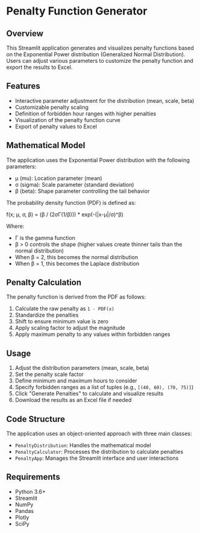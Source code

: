 # Penalty Function Generator

## Overview
This Streamlit application generates and visualizes penalty functions based on the Exponential Power distribution (Generalized Normal Distribution). Users can adjust various parameters to customize the penalty function and export the results to Excel.

## Features
- Interactive parameter adjustment for the distribution (mean, scale, beta)
- Customizable penalty scaling
- Definition of forbidden hour ranges with higher penalties
- Visualization of the penalty function curve
- Export of penalty values to Excel

## Mathematical Model
The application uses the Exponential Power distribution with the following parameters:
- μ (mu): Location parameter (mean)
- σ (sigma): Scale parameter (standard deviation)
- β (beta): Shape parameter controlling the tail behavior

The probability density function (PDF) is defined as:

f(x; μ, σ, β) = (β / (2σΓ(1/β))) * exp(-(|x-μ|/σ)^β)

Where:
- Γ is the gamma function
- β > 0 controls the shape (higher values create thinner tails than the normal distribution)
- When β = 2, this becomes the normal distribution
- When β = 1, this becomes the Laplace distribution

## Penalty Calculation
The penalty function is derived from the PDF as follows:
1. Calculate the raw penalty as `1 - PDF(x)`
2. Standardize the penalties
3. Shift to ensure minimum value is zero
4. Apply scaling factor to adjust the magnitude
5. Apply maximum penalty to any values within forbidden ranges

## Usage
1. Adjust the distribution parameters (mean, scale, beta)
2. Set the penalty scale factor
3. Define minimum and maximum hours to consider
4. Specify forbidden ranges as a list of tuples (e.g., `[(40, 60), (70, 75)]`)
5. Click "Generate Penalties" to calculate and visualize results
6. Download the results as an Excel file if needed

## Code Structure
The application uses an object-oriented approach with three main classes:
- `PenaltyDistribution`: Handles the mathematical model
- `PenaltyCalculator`: Processes the distribution to calculate penalties
- `PenaltyApp`: Manages the Streamlit interface and user interactions

## Requirements
- Python 3.6+
- Streamlit
- NumPy
- Pandas
- Plotly
- SciPy
